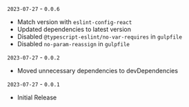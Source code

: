 `2023-07-27` - `0.0.6`

- Match version with `eslint-config-react`
- Updated dependencies to latest version
- Disabled `@typescript-eslint/no-var-requires` in `gulpfile`
- Disabled `no-param-reassign` in `gulpfile`

`2023-07-27` - `0.0.2`

- Moved unnecessary dependencies to devDependencies


`2023-07-27` - `0.0.1`

- Initial Release
